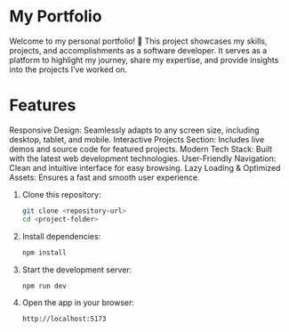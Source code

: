 # My Portfolio

Welcome to my personal portfolio! 🚀 This project showcases my skills, projects, and accomplishments as a software developer. It serves as a platform to highlight my journey, share my expertise, and provide insights into the projects I’ve worked on.


# Features

Responsive Design: Seamlessly adapts to any screen size, including desktop, tablet, and mobile.
Interactive Projects Section: Includes live demos and source code for featured projects.
Modern Tech Stack: Built with the latest web development technologies.
User-Friendly Navigation: Clean and intuitive interface for easy browsing.
Lazy Loading & Optimized Assets: Ensures a fast and smooth user experience.


1. Clone this repository:
   ```bash
   git clone <repository-url>
   cd <project-folder>

2. Install dependencies:
   ```bash
   npm install

3. Start the development server:
   ```bash
   npm run dev

4. Open the app in your browser:
   ```bash
   http://localhost:5173
